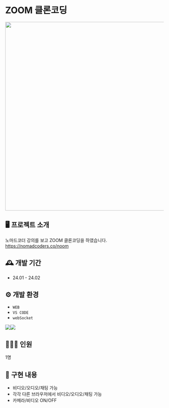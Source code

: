 # ZOOM 클론코딩

<div style="display: flex; justify-content: space-between;">
   <img src="https://github.com/kimnambin/NodeJs_study/assets/127464935/c433cac0-4e7a-458d-b181-e7ec9a2ac675" width="600">
   </div>



## 🖥️ 프로젝트 소개
노마드코더 강의를 보고 ZOOM 클론코딩을 하였습니다. https://nomadcoders.co/noom
<br>

## 🕰️ 개발 기간
* 24.01 - 24.02


## ⚙️ 개발 환경
- `WEB`
- `VS CODE`
- `webSocket`
<div class= "contanier" style="display:flex; flex-direction:row;">
   <img src="https://img.shields.io/badge/Node.js-339933?style=for-the-badge&logo=node.js&logoColor=white"> 
    <img src="https://img.shields.io/badge/Socket.IO-010101?style=for-the-badge&logo=socket.io&logoColor=white">

    

</div>


## 🧑‍🤝‍🧑 인원
1명

## 📌 구현 내용
- 비디오/오디오/채팅 가능
- 각각 다른 브라우저에서 비디오/오디오/채팅 가능
- 카메라/비디오 ON/OFF


